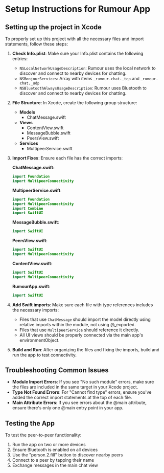 # Setup Instructions for Rumour App

## Setting up the project in Xcode

To properly set up this project with all the necessary files and import statements, follow these steps:

1. **Check Info.plist**: Make sure your Info.plist contains the following entries:
   - `NSLocalNetworkUsageDescription`: Rumour uses the local network to discover and connect to nearby devices for chatting.
   - `NSBonjourServices`: Array with items `_rumour-chat._tcp` and `_rumour-chat._udp`
   - `NSBluetoothAlwaysUsageDescription`: Rumour uses Bluetooth to discover and connect to nearby devices for chatting.

2. **File Structure**: In Xcode, create the following group structure:
   - **Models**
     - ChatMessage.swift
   - **Views**
     - ContentView.swift
     - MessageBubble.swift
     - PeersView.swift
   - **Services**
     - MultipeerService.swift

3. **Import Fixes**: Ensure each file has the correct imports:
   
   **ChatMessage.swift**:
   ```swift
   import Foundation
   import MultipeerConnectivity
   ```

   **MultipeerService.swift**:
   ```swift
   import Foundation
   import MultipeerConnectivity
   import Combine
   import SwiftUI
   ```

   **MessageBubble.swift**:
   ```swift
   import SwiftUI
   ```

   **PeersView.swift**:
   ```swift
   import SwiftUI
   import MultipeerConnectivity
   ```

   **ContentView.swift**:
   ```swift
   import SwiftUI
   import MultipeerConnectivity
   ```

   **RumourApp.swift**:
   ```swift
   import SwiftUI
   ```

4. **Add Swift imports**: Make sure each file with type references includes the necessary imports:
   - Files that use `ChatMessage` should import the model directly using relative imports within the module, not using @_exported.
   - Files that use `MultipeerService` should reference it directly.
   - All UI views should be properly connected via the main app's environmentObject.

5. **Build and Run**: After organizing the files and fixing the imports, build and run the app to test connectivity.

## Troubleshooting Common Issues

- **Module Import Errors**: If you see "No such module" errors, make sure the files are included in the same target in your Xcode project.
- **Type Not Found Errors**: For "Cannot find type" errors, ensure you've added the correct import statements at the top of each file.
- **Main Attribute Errors**: If you see errors about the @main attribute, ensure there's only one @main entry point in your app.

## Testing the App

To test the peer-to-peer functionality:
1. Run the app on two or more devices
2. Ensure Bluetooth is enabled on all devices
3. Use the "person.2.fill" button to discover nearby peers
4. Connect to a peer by tapping their name
5. Exchange messages in the main chat view 